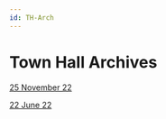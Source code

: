 ```yaml
---
id: TH-Arch
---
```

# Town Hall Archives  
[25 November 22](https://cdn.dotrp.dev/file/CDNDOTRP/townhall_jddotst_251122_1624.mp4)



[22 June 22](https://drive.google.com/file/d/1OkO4tJqomeRsE9a8DpAfCGdB-qyZxZWi/view)

